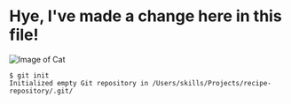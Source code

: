 # Hye, I've made a change here in this file!
![Image of Cat](https://octodex.github.com/images/yaktocat.png)

```
$ git init
Initialized empty Git repository in /Users/skills/Projects/recipe-repository/.git/
```
